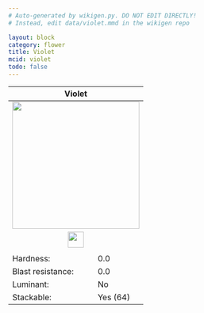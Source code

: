 ```yaml
---
# Auto-generated by wikigen.py. DO NOT EDIT DIRECTLY!
# Instead, edit data/violet.mmd in the wikigen repo

layout: block
category: flower
title: Violet
mcid: violet
todo: false
---
```


<table class="block-info"><thead><tr>
<th colspan=2>Violet</th>
</tr></thead><tbody><tr>
<tr><td colspan=2 style="text-align:center"><img src="/allotment/img/textures/allotment/violet.png" width="256" height="256" alt="" class="preview-icon"></td></tr>
<tr><td colspan=2 style="text-align:center"><img src="/allotment/img/inventory_textures/allotment/violet.png" width="32" height="32" alt="" class="inventory-icon"></td></tr>
<tr><td colspan=2 style="text-align:center"><span class="tool-info tool-none tool-level-0" title="Does not require or break faster with any tool"></span></td></tr>
<tr><td>Hardness:</td><td>0.0</td></tr>
<tr><td>Blast resistance:</td><td>0.0</td></tr>
<tr><td>Luminant:</td><td>No</td></tr>
<tr><td>Stackable:</td><td>Yes (64)</td></tr>
</tr></tbody></table>

